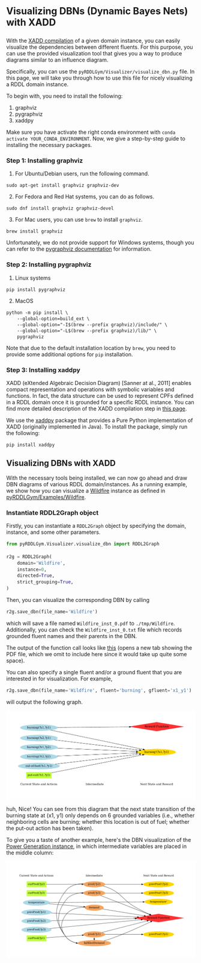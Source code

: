 <p style="font-size:25px;text-align:left"><b>Visualizing DBNs (Dynamic Bayes Nets) with XADD</b></p>

With the [XADD compilation](/xadd.md) of a given domain instance, you can easily visualize the dependencies between different fluents.  For this purpose, you can use the provided visualization tool that gives you a way to produce diagrams similar to an influence diagram.

Specifically, you can use the `pyRDDLGym/Visualizer/visualize_dbn.py` file. In this page, we will take you through how to use this file for nicely visualizing a RDDL domain instance.

To begin with, you need to install the following:

1. graphviz
2. pygraphviz
3. xaddpy

Make sure you have activate the right conda environment with `conda activate YOUR_CONDA_ENVIRONMENT`. Now, we give a step-by-step guide to installing the necessary packages.

### Step 1: Installing graphviz

1. For Ubuntu/Debian users, run the following command.

```shell
sudo apt-get install graphviz graphviz-dev
```

2. For Fedora and Red Hat systems, you can do as follows.

```shell
sudo dnf install graphviz graphviz-devel
```

3. For Mac users, you can use `brew` to install `graphviz`.

```shell
brew install graphviz
```

Unfortunately, we do not provide support for Windows systems, though you can refer to the [pygraphviz documentation](https://pygraphviz.github.io/documentation/stable/install.html) for information.

### Step 2: Installing pygraphviz

1. Linux systems

```shell
pip install pygraphviz
```

2. MacOS

```shell
python -m pip install \
    --global-option=build_ext \
    --global-option="-I$(brew --prefix graphviz)/include/" \
    --global-option="-L$(brew --prefix graphviz)/lib/" \
    pygraphviz
```

Note that due to the default installation location by `brew`, you need to provide some additional options for `pip` installation.

### Step 3: Installing xaddpy

XADD (eXtended Algebraic Decision Diagram) [Sanner at al., 2011] enables compact representation and operations with symbolic variables and functions. In fact, the data structure can be used to represent CPFs defined in a RDDL domain once it is grounded for a specific RDDL instance.
You can find more detailed description of the XADD compilation step in [this page](/xadd.md). 

We use the [xaddpy](https://github.com/jihwan-jeong/xaddpy) package that provides a Pure Python implementation of XADD (originally implemented in Java). To install the package, simply run the following:

```shell
pip install xaddpy
```

## Visualizing DBNs with XADD

With the necessary tools being installed, we can now go ahead and draw DBN diagrams of various RDDL domain/instances. As a running example, we show how you can visualize a [Wildfire](/wildfire.md) instance as defined in [pyRDDLGym/Examples/Wildfire](https://github.com/ataitler/pyRDDLGym/tree/main/pyRDDLGym/Examples/Wildfire). 

### Instantiate RDDL2Graph object

Firstly, you can instantiate a `RDDL2Graph` object by specifying the domain, instance, and some other parameters.

```python
from pyRDDLGym.Visualizer.visualize_dbn import RDDL2Graph

r2g = RDDL2Graph(
    domain='Wildfire',
    instance=0,
    directed=True,
    strict_grouping=True,
)
```

Then, you can visualize the corresponding DBN by calling 

```python
r2g.save_dbn(file_name='Wildfire')
```
which will save a file named `Wildfire_inst_0.pdf` to `./tmp/Wildfire`. Additionally, you can check the `Wildfire_inst_0.txt` file which records grounded fluent names and their parents in the DBN. 

The output of the function call looks like [this](/images/Wildfire_inst_0.pdf) (opens a new tab showing the PDF file, which we omit to include here since it would take up quite some space).

You can also specify a single fluent and/or a ground fluent that you are interested in for visualization. For example,

```python
r2g.save_dbn(file_name='Wildfire', fluent='burning', gfluent='x1_y1')
```
will output the following graph.

![](images/Wildfire_burning_x1_y1_inst_0.png "Wildfire Burning (x1, y1)")

huh, Nice! You can see from this diagram that the next state transition of the burning state at (x1, y1) only depends on 6 grounded variables (i.e., whether neighboring cells are burning; whether this location is out of fuel; whether the put-out action has been taken). 



To give you a taste of another example, here's the DBN visualization of the [Power Generation instance](https://github.com/ataitler/pyRDDLGym/tree/main/pyRDDLGym/Examples/Power_gen), in which intermediate variables are placed in the middle column:

![](images/PowerGeneration_inst_0.png "Power Generation")